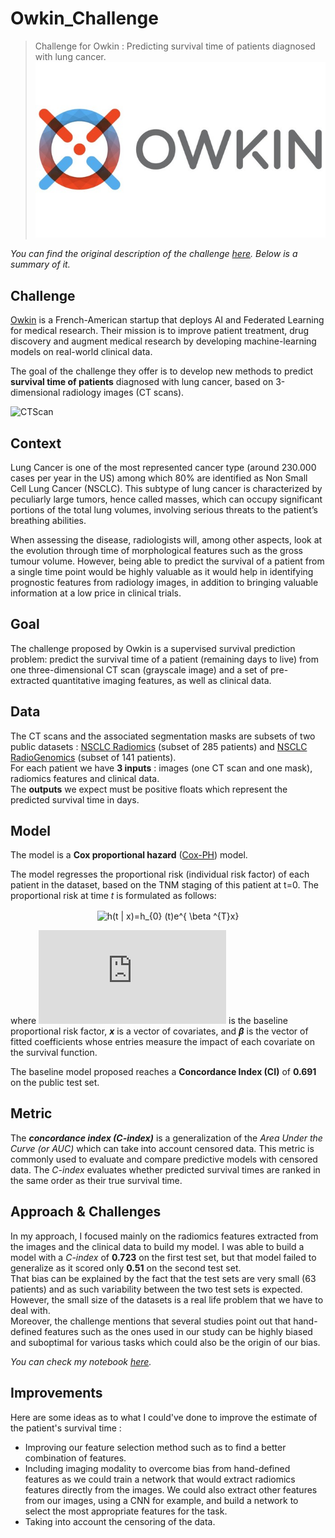 # Owkin_Challenge
> Challenge for Owkin : Predicting survival time of patients diagnosed with lung cancer.
![owkin](header.jpg)

_You can find the original description of the challenge [here](https://challengedata.ens.fr/challenges/33). Below is a summary of it._
## Challenge
[Owkin](https://owkin.com/) is a French-American startup that deploys AI and Federated Learning for medical research. Their mission is to improve patient treatment, drug discovery and augment medical research by developing machine-learning models on real-world clinical data.

The goal of the challenge they offer is to develop new methods to predict **survival time of patients** diagnosed with lung cancer, based on 3-dimensional radiology images (CT scans). 

![CTScan](https://www.revmed.ch/var/site/storage/images/rms-363/images/rms_idpas_d_isbn_pu2012-41s_sa02_art02_img002.jpg/1124845-1-fre-CH/RMS_idPAS_D_ISBN_pu2012-41s_sa02_art02_img002.jpg_i770.jpg)

## Context

Lung Cancer is one of the most represented cancer type (around 230.000 cases per year in the US) among which 80% are identified as Non Small Cell Lung Cancer (NSCLC). This subtype of lung cancer is characterized by peculiarly large tumors, hence called masses, which can occupy significant portions of the total lung volumes, involving serious threats to the patient’s breathing abilities.

When assessing the disease, radiologists will, among other aspects, look at the evolution through time of morphological features such as the gross tumour volume. However, being able to predict the survival of a patient from a single time point would be highly valuable as it would help in identifying prognostic features from radiology images, in addition to bringing valuable information at a low price in clinical trials.

## Goal

The challenge proposed by Owkin is a supervised survival prediction problem: predict the survival time of a patient (remaining days to live) from one three-dimensional CT scan (grayscale image) and a set of pre-extracted quantitative imaging features, as well as clinical data. 

## Data

The CT scans and the associated segmentation masks are subsets of two public datasets : [NSCLC Radiomics](https://wiki.cancerimagingarchive.net/display/Public/NSCLC-Radiomics) (subset of 285 patients) and [NSCLC RadioGenomics](https://wiki.cancerimagingarchive.net/display/Public/NSCLC+Radiogenomics) (subset of 141 patients).  
For each patient we have **3 inputs** : images (one CT scan and one mask), radiomics features and clinical data.  
The **outputs** we expect must be positive floats which represent the predicted survival time in days.

## Model

The model is a **Cox proportional hazard** ([Cox-PH](http://www.sthda.com/english/wiki/cox-proportional-hazards-model)) model.

The model regresses the proportional risk (individual risk factor) of each patient in the dataset, based on the TNM staging of this patient at t=0. The proportional risk at time *t* is formulated as follows:  
<p align='center'>
  <img src="http://www.sciweavers.org/tex2img.php?eq=h%28t%20%7C%20x%29%3Dh_%7B0%7D%20%28t%29e%5E%7B%20%5Cbeta%20%5E%7BT%7Dx%7D&bc=White&fc=Black&im=jpg&fs=12&ff=arev&edit=0" align="center" border="0" alt="h(t | x)=h_{0} (t)e^{ \beta ^{T}x}" width="151" height="24" />
</p>

where ![img](http://www.sciweavers.org/tex2img.php?eq=h_%7B0%7D%28t%29&bc=White&fc=Black&im=jpg&fs=12&ff=arev&edit=0) is the baseline proportional risk factor, __*x*__ is a vector of covariates, and __*β*__ is the vector of fitted coefficients whose entries measure the impact of each covariate on the survival function.

The baseline model proposed reaches a **Concordance Index (CI)** of **0.691** on the public test set.

## Metric

The __*concordance index (C-index)*__ is a generalization of the *Area Under the Curve (or AUC)* which can take into account censored data. This metric is commonly used to evaluate and compare predictive models with censored data. The *C-index* evaluates whether predicted survival times are ranked in the same order as their true survival time.

## Approach & Challenges

In my approach, I focused mainly on the radiomics features extracted from the images and the clinical data to build my model. I was able to build a model with a *C-index* of **0.723** on the first test set, but that model failed to generalize as it scored only **0.51** on the second test set.  
That bias can be explained by the fact that the test sets are very small (63 patients) and as such variability between the two test sets is expected. However, the small size of the datasets is a real life problem that we have to deal with.  
Moreover, the challenge mentions that several studies point out that hand-defined features such as the ones used in our study can be highly biased and suboptimal for various tasks which could also be the origin of our bias.

*You can check my notebook [here](https://github.com/IlyessAgg/Owkin_Challenge/blob/master/Challenge.ipynb).*  

## Improvements

Here are some ideas as to what I could've done to improve the estimate of the patient's survival time :

* Improving our feature selection method such as to find a better combination of features.
* Including imaging modality to overcome bias from hand-defined features as we could train a network that would extract radiomics features directly from the images. We could also extract other features from our images, using a CNN for example, and build a network to select the most appropriate features for the task.
* Taking into account the censoring of the data. 

